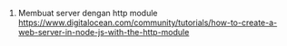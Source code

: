 1. Membuat server dengan http module https://www.digitalocean.com/community/tutorials/how-to-create-a-web-server-in-node-js-with-the-http-module
